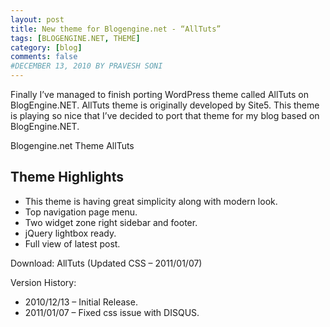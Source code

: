 ```yaml
---
layout: post
title: New theme for Blogengine.net - “AllTuts”
tags: [BLOGENGINE.NET, THEME]
category: [blog]
comments: false
#DECEMBER 13, 2010 BY PRAVESH SONI
---
```


Finally I’ve managed to finish porting WordPress theme called AllTuts on BlogEngine.NET. AllTuts theme is originally developed by Site5. This theme is playing so nice that I’ve decided to port that theme for my blog based on BlogEngine.NET.


Blogengine.net Theme AllTuts

## Theme Highlights

- This theme is having great simplicity along with modern look.
- Top navigation page menu.
- Two widget zone right sidebar and footer.
- jQuery lightbox ready.
- Full view of latest post.

Download: AllTuts (Updated CSS – 2011/01/07)



Version History:

- 2010/12/13 – Initial Release.
- 2011/01/07 – Fixed css issue with DISQUS.
